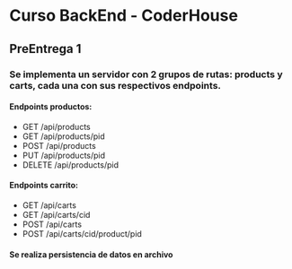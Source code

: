 # Curso BackEnd - CoderHouse

## PreEntrega 1

### Se implementa un servidor con 2 grupos de rutas: products y carts, cada una con sus respectivos endpoints.

#### Endpoints productos:
* GET /api/products
* GET /api/products/pid
* POST /api/products
* PUT /api/products/pid
* DELETE /api/products/pid

#### Endpoints carrito:
* GET /api/carts
* GET /api/carts/cid
* POST /api/carts
* POST /api/carts/cid/product/pid


#### Se realiza persistencia de datos en archivo
